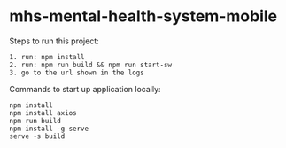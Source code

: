 # mhs-mental-health-system-mobile

Steps to run this project:
```
1. run: npm install
2. run: npm run build && npm run start-sw
3. go to the url shown in the logs
```

Commands to start up application locally:

```
npm install
npm install axios
npm run build
npm install -g serve
serve -s build
```
